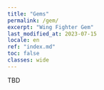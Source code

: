 ```yaml
---
title: "Gems"
permalink: /gem/
excerpt: "Wing Fighter Gem"
last_modified_at: 2023-07-15
locale: en
ref: "index.md"
toc: false
classes: wide
---
```


TBD